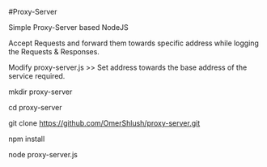 #Proxy-Server

Simple Proxy-Server based NodeJS

Accept Requests and forward them towards specific address while logging the Requests & Responses.

Modify proxy-server.js >> Set address towards the base address of the service required.

mkdir proxy-server

cd proxy-server

git clone https://github.com/OmerShlush/proxy-server.git

npm install

node proxy-server.js

